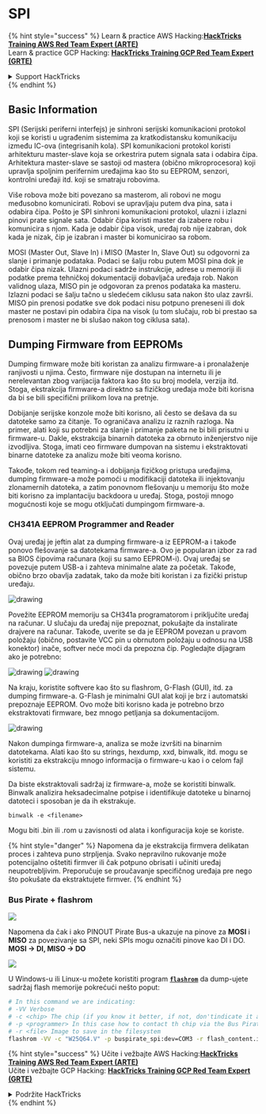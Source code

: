 # SPI

{% hint style="success" %}
Learn & practice AWS Hacking:<img src="/.gitbook/assets/arte.png" alt="" data-size="line">[**HackTricks Training AWS Red Team Expert (ARTE)**](https://training.hacktricks.xyz/courses/arte)<img src="/.gitbook/assets/arte.png" alt="" data-size="line">\
Learn & practice GCP Hacking: <img src="/.gitbook/assets/grte.png" alt="" data-size="line">[**HackTricks Training GCP Red Team Expert (GRTE)**<img src="/.gitbook/assets/grte.png" alt="" data-size="line">](https://training.hacktricks.xyz/courses/grte)

<details>

<summary>Support HackTricks</summary>

* Check the [**subscription plans**](https://github.com/sponsors/carlospolop)!
* **Join the** 💬 [**Discord group**](https://discord.gg/hRep4RUj7f) or the [**telegram group**](https://t.me/peass) or **follow** us on **Twitter** 🐦 [**@hacktricks\_live**](https://twitter.com/hacktricks\_live)**.**
* **Share hacking tricks by submitting PRs to the** [**HackTricks**](https://github.com/carlospolop/hacktricks) and [**HackTricks Cloud**](https://github.com/carlospolop/hacktricks-cloud) github repos.

</details>
{% endhint %}

## Basic Information

SPI (Serijski periferni interfejs) je sinhroni serijski komunikacioni protokol koji se koristi u ugrađenim sistemima za kratkodistansku komunikaciju između IC-ova (integrisanih kola). SPI komunikacioni protokol koristi arhitekturu master-slave koja se orkestrira putem signala sata i odabira čipa. Arhitektura master-slave se sastoji od mastera (obično mikroprocesora) koji upravlja spoljnim perifernim uređajima kao što su EEPROM, senzori, kontrolni uređaji itd. koji se smatraju robovima.

Više robova može biti povezano sa masterom, ali robovi ne mogu međusobno komunicirati. Robovi se upravljaju putem dva pina, sata i odabira čipa. Pošto je SPI sinhroni komunikacioni protokol, ulazni i izlazni pinovi prate signale sata. Odabir čipa koristi master da izabere robu i komunicira s njom. Kada je odabir čipa visok, uređaj rob nije izabran, dok kada je nizak, čip je izabran i master bi komunicirao sa robom.

MOSI (Master Out, Slave In) i MISO (Master In, Slave Out) su odgovorni za slanje i primanje podataka. Podaci se šalju robu putem MOSI pina dok je odabir čipa nizak. Ulazni podaci sadrže instrukcije, adrese u memoriji ili podatke prema tehničkoj dokumentaciji dobavljača uređaja rob. Nakon validnog ulaza, MISO pin je odgovoran za prenos podataka ka masteru. Izlazni podaci se šalju tačno u sledećem ciklusu sata nakon što ulaz završi. MISO pin prenosi podatke sve dok podaci nisu potpuno preneseni ili dok master ne postavi pin odabira čipa na visok (u tom slučaju, rob bi prestao sa prenosom i master ne bi slušao nakon tog ciklusa sata).

## Dumping Firmware from EEPROMs

Dumping firmware može biti koristan za analizu firmware-a i pronalaženje ranjivosti u njima. Često, firmware nije dostupan na internetu ili je nerelevantan zbog varijacija faktora kao što su broj modela, verzija itd. Stoga, ekstrakcija firmware-a direktno sa fizičkog uređaja može biti korisna da bi se bili specifični prilikom lova na pretnje.

Dobijanje serijske konzole može biti korisno, ali često se dešava da su datoteke samo za čitanje. To ograničava analizu iz raznih razloga. Na primer, alati koji su potrebni za slanje i primanje paketa ne bi bili prisutni u firmware-u. Dakle, ekstrakcija binarnih datoteka za obrnuto inženjerstvo nije izvodljiva. Stoga, imati ceo firmware dumpovan na sistemu i ekstraktovati binarne datoteke za analizu može biti veoma korisno.

Takođe, tokom red teaming-a i dobijanja fizičkog pristupa uređajima, dumping firmware-a može pomoći u modifikaciji datoteka ili injektovanju zlonamernih datoteka, a zatim ponovnom flešovanju u memoriju što može biti korisno za implantaciju backdoora u uređaj. Stoga, postoji mnogo mogućnosti koje se mogu otključati dumpingom firmware-a.

### CH341A EEPROM Programmer and Reader

Ovaj uređaj je jeftin alat za dumping firmware-a iz EEPROM-a i takođe ponovo flešovanje sa datotekama firmware-a. Ovo je popularan izbor za rad sa BIOS čipovima računara (koji su samo EEPROM-i). Ovaj uređaj se povezuje putem USB-a i zahteva minimalne alate za početak. Takođe, obično brzo obavlja zadatak, tako da može biti koristan i za fizički pristup uređaju.

![drawing](../../.gitbook/assets/board\_image\_ch341a.jpg)

Povežite EEPROM memoriju sa CH341a programatorom i priključite uređaj na računar. U slučaju da uređaj nije prepoznat, pokušajte da instalirate drajvere na računar. Takođe, uverite se da je EEPROM povezan u pravom položaju (obično, postavite VCC pin u obrnutom položaju u odnosu na USB konektor) inače, softver neće moći da prepozna čip. Pogledajte dijagram ako je potrebno:

![drawing](../../.gitbook/assets/connect\_wires\_ch341a.jpg) ![drawing](../../.gitbook/assets/eeprom\_plugged\_ch341a.jpg)

Na kraju, koristite softvere kao što su flashrom, G-Flash (GUI), itd. za dumping firmware-a. G-Flash je minimalni GUI alat koji je brz i automatski prepoznaje EEPROM. Ovo može biti korisno kada je potrebno brzo ekstraktovati firmware, bez mnogo petljanja sa dokumentacijom.

![drawing](../../.gitbook/assets/connected\_status\_ch341a.jpg)

Nakon dumpinga firmware-a, analiza se može izvršiti na binarnim datotekama. Alati kao što su strings, hexdump, xxd, binwalk, itd. mogu se koristiti za ekstrakciju mnogo informacija o firmware-u kao i o celom fajl sistemu.

Da biste ekstraktovali sadržaj iz firmware-a, može se koristiti binwalk. Binwalk analizira heksadecimalne potpise i identifikuje datoteke u binarnoj datoteci i sposoban je da ih ekstrakuje.
```
binwalk -e <filename>
```
Mogu biti .bin ili .rom u zavisnosti od alata i konfiguracija koje se koriste.

{% hint style="danger" %}
Napomena da je ekstrakcija firmvera delikatan proces i zahteva puno strpljenja. Svako nepravilno rukovanje može potencijalno oštetiti firmver ili čak potpuno obrisati i učiniti uređaj neupotrebljivim. Preporučuje se proučavanje specifičnog uređaja pre nego što pokušate da ekstraktujete firmver.
{% endhint %}

### Bus Pirate + flashrom

![](<../../.gitbook/assets/image (910).png>)

Napomena da čak i ako PINOUT Pirate Bus-a ukazuje na pinove za **MOSI** i **MISO** za povezivanje sa SPI, neki SPIs mogu označiti pinove kao DI i DO. **MOSI -> DI, MISO -> DO**

![](<../../.gitbook/assets/image (360).png>)

U Windows-u ili Linux-u možete koristiti program [**`flashrom`**](https://www.flashrom.org/Flashrom) da dump-ujete sadržaj flash memorije pokrećući nešto poput:
```bash
# In this command we are indicating:
# -VV Verbose
# -c <chip> The chip (if you know it better, if not, don'tindicate it and the program might be able to find it)
# -p <programmer> In this case how to contact th chip via the Bus Pirate
# -r <file> Image to save in the filesystem
flashrom -VV -c "W25Q64.V" -p buspirate_spi:dev=COM3 -r flash_content.img
```
{% hint style="success" %}
Učite i vežbajte AWS Hacking:<img src="/.gitbook/assets/arte.png" alt="" data-size="line">[**HackTricks Training AWS Red Team Expert (ARTE)**](https://training.hacktricks.xyz/courses/arte)<img src="/.gitbook/assets/arte.png" alt="" data-size="line">\
Učite i vežbajte GCP Hacking: <img src="/.gitbook/assets/grte.png" alt="" data-size="line">[**HackTricks Training GCP Red Team Expert (GRTE)**<img src="/.gitbook/assets/grte.png" alt="" data-size="line">](https://training.hacktricks.xyz/courses/grte)

<details>

<summary>Podržite HackTricks</summary>

* Proverite [**planove pretplate**](https://github.com/sponsors/carlospolop)!
* **Pridružite se** 💬 [**Discord grupi**](https://discord.gg/hRep4RUj7f) ili [**telegram grupi**](https://t.me/peass) ili **pratite** nas na **Twitteru** 🐦 [**@hacktricks\_live**](https://twitter.com/hacktricks\_live)**.**
* **Podelite hakerske trikove slanjem PR-ova na** [**HackTricks**](https://github.com/carlospolop/hacktricks) i [**HackTricks Cloud**](https://github.com/carlospolop/hacktricks-cloud) github repozitorijume.

</details>
{% endhint %}
